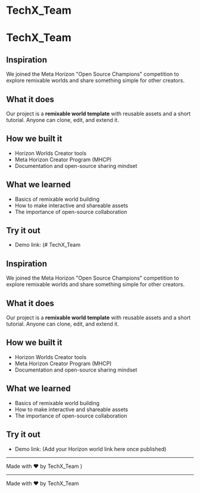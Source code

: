 # TechX_Team
# TechX_Team

## Inspiration
We joined the Meta Horizon "Open Source Champions" competition to explore remixable worlds and share something simple for other creators.

## What it does
Our project is a **remixable world template** with reusable assets and a short tutorial. Anyone can clone, edit, and extend it.

## How we built it
- Horizon Worlds Creator tools
- Meta Horizon Creator Program (MHCP)
- Documentation and open-source sharing mindset

## What we learned
- Basics of remixable world building
- How to make interactive and shareable assets
- The importance of open-source collaboration

## Try it out
- Demo link: (# TechX_Team

## Inspiration
We joined the Meta Horizon "Open Source Champions" competition to explore remixable worlds and share something simple for other creators.

## What it does
Our project is a **remixable world template** with reusable assets and a short tutorial. Anyone can clone, edit, and extend it.

## How we built it
- Horizon Worlds Creator tools
- Meta Horizon Creator Program (MHCP)
- Documentation and open-source sharing mindset

## What we learned
- Basics of remixable world building
- How to make interactive and shareable assets
- The importance of open-source collaboration

## Try it out
- Demo link: (Add your Horizon world link here once published)

---
Made with ❤️ by TechX_Team
)

---
Made with ❤️ by TechX_Team
